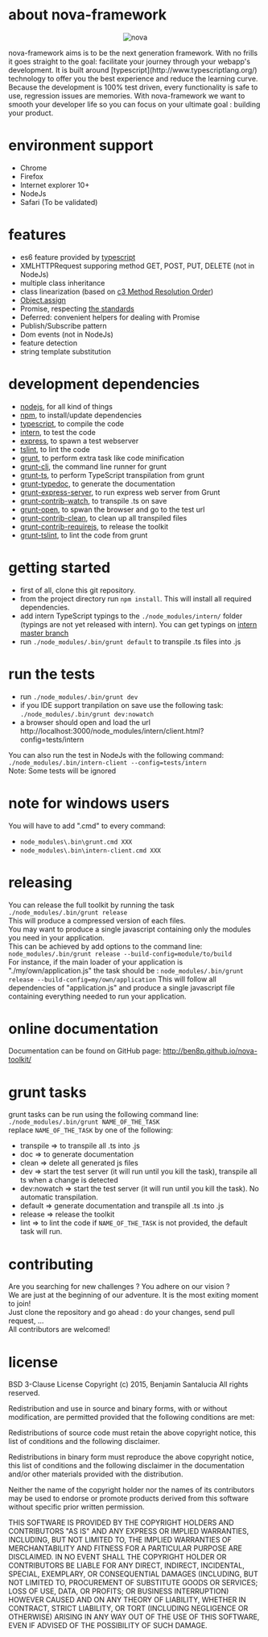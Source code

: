# about nova-framework
<p align="center">
	<img src="https://raw.githubusercontent.com/ben8p/nova-toolkit/gh-pages/logo.png" title="nova" alt="nova"/>
</p>
nova-framework aims is to be the next generation framework.  
With no frills it goes straight to the goal: facilitate your journey through your webapp's development.  
It is built around [typescript](http://www.typescriptlang.org/) technology to offer you the best experience and reduce the learning curve.  
Because the development is 100% test driven, every functionality is safe to use, regression issues are memories.  
With nova-framework we want to smooth your developer life so you can focus on your ultimate goal : building your product.

# environment support
- Chrome
- Firefox
- Internet explorer 10+
- NodeJs
- Safari (To be validated)

# features
- es6 feature provided by [typescript](http://www.typescriptlang.org/)
- XMLHTTPRequest supporing method GET, POST, PUT, DELETE (not in NodeJs)
- multiple class inheritance
- class linearization (based on [c3 Method Resolution Order](https://www.python.org/download/releases/2.3/mro/))
- [Object.assign](https://developer.mozilla.org/en-US/docs/Web/JavaScript/Reference/Global_Objects/Object/assign)
- Promise, respecting [the standards](https://developer.mozilla.org/en-US/docs/Mozilla/JavaScript_code_modules/Promise.jsm/Promise)
- Deferred: convenient helpers for dealing with Promise
- Publish/Subscribe pattern
- Dom events (not in NodeJs)
- feature detection
- string template substitution

# development dependencies
- [nodejs](https://nodejs.org/), for all kind of things
- [npm](https://www.npmjs.com/), to install/update dependencies
- [typescript](http://www.typescriptlang.org/), to compile the code
- [intern](http://theintern.github.io/), to test the code
- [express](http://expressjs.com/), to spawn a test webserver
- [tslint](https://github.com/palantir/tslint), to lint the code
- [grunt](http://gruntjs.com/), to perform extra task like code minification
- [grunt-cli](https://github.com/gruntjs/grunt-cli), the command line runner for grunt
- [grunt-ts](https://github.com/TypeStrong/grunt-ts), to perform TypeScript transpilation from grunt
- [grunt-typedoc](https://github.com/TypeStrong/grunt-typedoc), to generate the documentation
- [grunt-express-server](https://github.com/ericclemmons/grunt-express-server), to run express web server from Grunt
- [grunt-contrib-watch](https://github.com/gruntjs/grunt-contrib-watch), to transpile .ts on save
- [grunt-open](https://github.com/jsoverson/grunt-open), to spwan the browser and go to the test url
- [grunt-contrib-clean](https://github.com/gruntjs/grunt-contrib-clean), to clean up all transpiled files
- [grunt-contrib-requirejs](https://github.com/gruntjs/grunt-contrib-requirejs), to release the toolkit
- [grunt-tslint](https://github.com/palantir/grunt-tslint), to lint the code from grunt

# getting started
- first of all, clone this git repository.
- from the project directory run ```npm install```. This will install all required dependencies.
- add intern TypeScript typings to the ```./node_modules/intern/``` folder (typings are not yet released with intern). You can get typings on [intern master branch](https://github.com/theintern/intern/tree/master/typings)
- run ```./node_modules/.bin/grunt default``` to transpile .ts files into .js

# run the tests
- run ```./node_modules/.bin/grunt dev```
- if you IDE support tranpilation on save use the following task: ```./node_modules/.bin/grunt dev:nowatch```
- a browser should open and load the url http://localhost:3000/node_modules/intern/client.html?config=tests/intern

You can also run the test in NodeJs with the following command: ```./node_modules/.bin/intern-client --config=tests/intern```  
Note: Some tests will be ignored

# note for windows users
You will have to add ".cmd" to every command:
- ```node_modules\.bin\grunt.cmd XXX```  
- ```node_modules\.bin\intern-client.cmd XXX```

# releasing
You can release the full toolkit by running the task ```./node_modules/.bin/grunt release```  
This will produce a compressed version of each files.  
You may want to produce a single javascript containing only the modules you need in your application.  
This can be achieved by add options to the command line: ```node_modules/.bin/grunt release --build-config=module/to/build```  
For instance, if the main loader of your application is "./my/own/application.js" the task should be : ```node_modules/.bin/grunt release --build-config=my/own/application```
This will follow all dependencies of "application.js" and produce a single javascript file containing everything needed to run your application.

# online documentation
Documentation can be found on GitHub page: http://ben8p.github.io/nova-toolkit/

# grunt tasks
grunt tasks can be run using the following command line: ```./node_modules/.bin/grunt NAME_OF_THE_TASK```  
replace ```NAME_OF_THE_TASK``` by one of the following:
- transpile => to transpile all .ts into .js
- doc => to generate documentation
- clean => delete all generated js files
- dev => start the test server (it will run until you kill the task), transpile all ts when a change is detected
- dev:nowatch => start the test server (it will run until you kill the task). No automatic transpilation.
- default => generate documentation and transpile all .ts into .js
- release => release the toolkit
- lint => to lint the code
if ```NAME_OF_THE_TASK``` is not provided, the default task will run.  

# contributing
Are you searching for new challenges ? You adhere on our vision ?  
We are just at the beginning of our adventure. It is the most exiting moment to join!  
Just clone the repository and go ahead : do your changes, send pull request, ...  
All contributors are welcomed!

# license
BSD 3-Clause License
Copyright (c) 2015, Benjamin Santalucia
All rights reserved.

Redistribution and use in source and binary forms, with or without modification, are permitted provided that the following conditions are met:

Redistributions of source code must retain the above copyright notice, this list of conditions and the following disclaimer.

Redistributions in binary form must reproduce the above copyright notice, this list of conditions and the following disclaimer in the documentation and/or other materials provided with the distribution.

Neither the name of the copyright holder nor the names of its contributors may be used to endorse or promote products derived from this software without specific prior written permission.

THIS SOFTWARE IS PROVIDED BY THE COPYRIGHT HOLDERS AND CONTRIBUTORS "AS IS" AND ANY EXPRESS OR IMPLIED WARRANTIES, INCLUDING, BUT NOT LIMITED TO, THE IMPLIED WARRANTIES OF MERCHANTABILITY AND FITNESS FOR A PARTICULAR PURPOSE ARE DISCLAIMED. IN NO EVENT SHALL THE COPYRIGHT HOLDER OR CONTRIBUTORS BE LIABLE FOR ANY DIRECT, INDIRECT, INCIDENTAL, SPECIAL, EXEMPLARY, OR CONSEQUENTIAL DAMAGES (INCLUDING, BUT NOT LIMITED TO, PROCUREMENT OF SUBSTITUTE GOODS OR SERVICES; LOSS OF USE, DATA, OR PROFITS; OR BUSINESS INTERRUPTION) HOWEVER CAUSED AND ON ANY THEORY OF LIABILITY, WHETHER IN CONTRACT, STRICT LIABILITY, OR TORT (INCLUDING NEGLIGENCE OR OTHERWISE) ARISING IN ANY WAY OUT OF THE USE OF THIS SOFTWARE, EVEN IF ADVISED OF THE POSSIBILITY OF SUCH DAMAGE.
